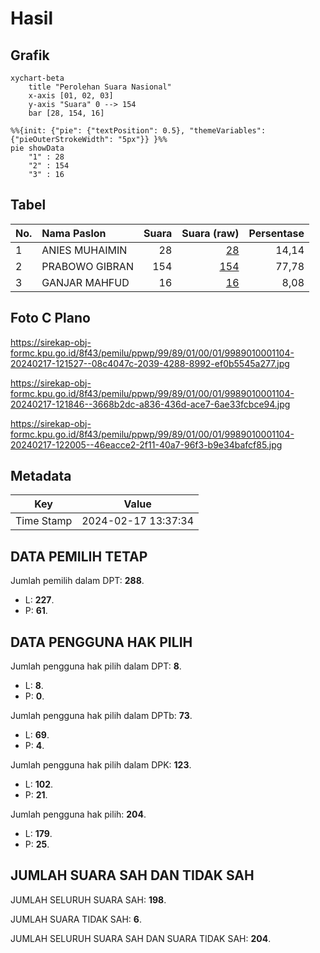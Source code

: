 # Hasil

## Grafik

```mermaid
xychart-beta
    title "Perolehan Suara Nasional"
    x-axis [01, 02, 03]
    y-axis "Suara" 0 --> 154
    bar [28, 154, 16]
```

```mermaid
%%{init: {"pie": {"textPosition": 0.5}, "themeVariables": {"pieOuterStrokeWidth": "5px"}} }%%
pie showData
    "1" : 28
    "2" : 154
    "3" : 16
```

## Tabel

| No. | Nama Paslon    | Suara | Suara (raw) | Persentase |
|:--- |:-------------- | -----:| -----------:| ----------:|
| 1   | ANIES MUHAIMIN | 28    | [28][p-1]   | 14,14      |
| 2   | PRABOWO GIBRAN | 154   | [154][p-2]  | 77,78      |
| 3   | GANJAR MAHFUD  | 16    | [16][p-3]   | 8,08       |


[p-1]: https://github.com/gigit-pemilu/pemilu-2024/blob/main/pilpres/hitung-suara/sub/99-luar-negeri/sub/89-penang-malaysia/sub/01-penang-malaysia/sub/0001-penang-malaysia/sub/104-ksk-089/sub/paslon-1.txt
[p-2]: https://github.com/gigit-pemilu/pemilu-2024/blob/main/pilpres/hitung-suara/sub/99-luar-negeri/sub/89-penang-malaysia/sub/01-penang-malaysia/sub/0001-penang-malaysia/sub/104-ksk-089/sub/paslon-2.txt
[p-3]: https://github.com/gigit-pemilu/pemilu-2024/blob/main/pilpres/hitung-suara/sub/99-luar-negeri/sub/89-penang-malaysia/sub/01-penang-malaysia/sub/0001-penang-malaysia/sub/104-ksk-089/sub/paslon-3.txt

## Foto C Plano

https://sirekap-obj-formc.kpu.go.id/8f43/pemilu/ppwp/99/89/01/00/01/9989010001104-20240217-121527--08c4047c-2039-4288-8992-ef0b5545a277.jpg

https://sirekap-obj-formc.kpu.go.id/8f43/pemilu/ppwp/99/89/01/00/01/9989010001104-20240217-121846--3668b2dc-a836-436d-ace7-6ae33fcbce94.jpg

https://sirekap-obj-formc.kpu.go.id/8f43/pemilu/ppwp/99/89/01/00/01/9989010001104-20240217-122005--46eacce2-2f11-40a7-96f3-b9e34bafcf85.jpg


## Metadata

| Key        | Value               |
| ---------- | ------------------- |
| Time Stamp | 2024-02-17 13:37:34 |


## DATA PEMILIH TETAP

Jumlah pemilih dalam DPT: **288**.
 * L: **227**.
 * P: **61**.

## DATA PENGGUNA HAK PILIH

Jumlah pengguna hak pilih dalam DPT: **8**.
 * L: **8**.
 * P: **0**.

Jumlah pengguna hak pilih dalam DPTb: **73**.
 * L: **69**.
 * P: **4**.

Jumlah pengguna hak pilih dalam DPK: **123**.
 * L: **102**.
 * P: **21**.

Jumlah pengguna hak pilih: **204**.
 * L: **179**.
 * P: **25**.

## JUMLAH SUARA SAH DAN TIDAK SAH

JUMLAH SELURUH SUARA SAH: **198**.

JUMLAH SUARA TIDAK SAH: **6**.

JUMLAH SELURUH SUARA SAH DAN SUARA TIDAK SAH: **204**.


